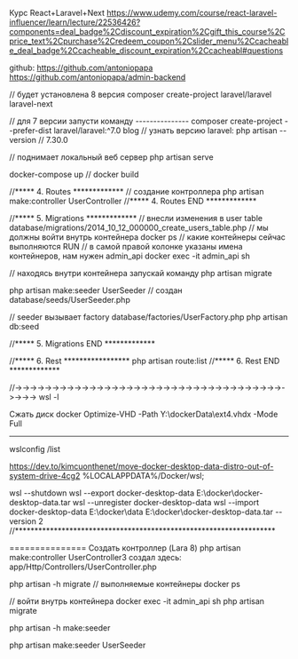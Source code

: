 Курс React+Laravel+Next
https://www.udemy.com/course/react-laravel-influencer/learn/lecture/22536426?components=deal_badge%2Cdiscount_expiration%2Cgift_this_course%2Cprice_text%2Cpurchase%2Credeem_coupon%2Cslider_menu%2Ccacheable_deal_badge%2Ccacheable_discount_expiration%2Ccacheabl#questions

github:
https://github.com/antoniopapa
https://github.com/antoniopapa/admin-backend

// будет установлена 8 версия
composer create-project laravel/laravel laravel-next

// для 7 версии запусти команду ---------------
composer create-project --prefer-dist laravel/laravel:^7.0 blog
// узнать версию laravel:
php artisan --version
// 7.30.0

// поднимает локальный веб сервер
php artisan serve

docker-compose up
// docker build

//***** 4. Routes *************
// создание контроллера
php artisan make:controller UserController
//***** 4. Routes END *************

//***** 5. Migrations *************
// внесли изменения в user table database/migrations/2014_10_12_000000_create_users_table.php
// мы должны войти внутрь контейнера
docker ps // какие контейнеры сейчас выполняются RUN
// в самой правой колонке указаны имена контейнеров, нам нужен admin_api
docker exec -it admin_api sh

// находясь внутри контейнера запускай команду 
php artisan migrate

php artisan make:seeder UserSeeder
// создан database/seeds/UserSeeder.php

// seeder вызывает factory database/factories/UserFactory.php
php artisan db:seed

//***** 5. Migrations END *************

//***** 6. Rest *****************
php artisan route:list
//***** 6. Rest END *************



//->->->->->->->->->->->->->->->->->->->->->->->->->->->->->->->->->->->->->->->->
wsl -l

Сжать диск docker
Optimize-VHD -Path Y:\dockerData\ext4.vhdx -Mode Full

______________________________
wslconfig /list

https://dev.to/kimcuonthenet/move-docker-desktop-data-distro-out-of-system-drive-4cg2
%LOCALAPPDATA%/Docker/wsl;

wsl --shutdown
wsl --export docker-desktop-data E:\docker\docker-desktop-data.tar
wsl --unregister docker-desktop-data
wsl --import docker-desktop-data E:\docker\data E:\docker\docker-desktop-data.tar --version 2
//*******************************************************************

===============
Создать контроллер (Lara 8)
php artisan make:controller UserController3
создал здесь:
app/Http/Controllers/UserController.php


php artisan -h migrate
// выполняемые контейнеры
docker ps

// войти внутрь контейнера
docker exec -it admin_api sh
php artisan migrate

php artisan -h make:seeder

php artisan make:seeder UserSeeder
